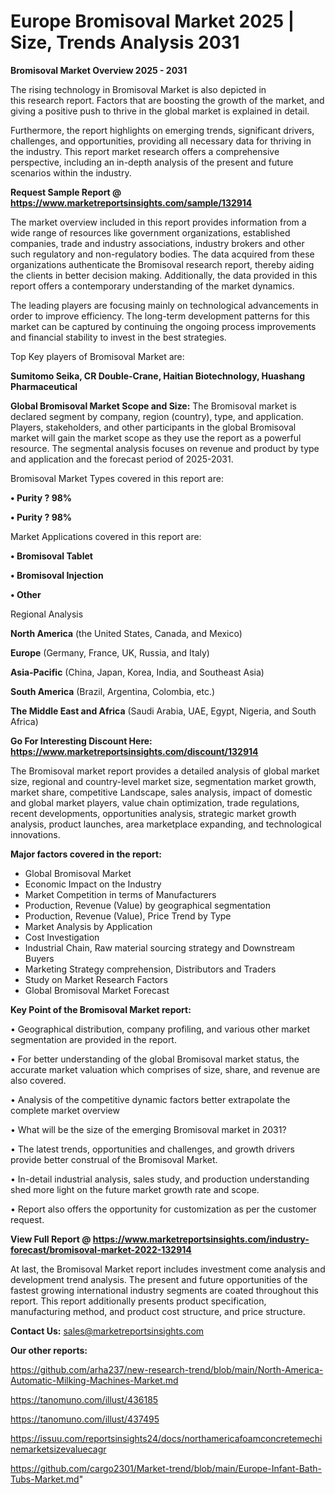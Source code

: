  # Europe Bromisoval Market 2025 | Size, Trends Analysis 2031

<Strong> Bromisoval Market Overview 2025 - 2031</strong>

The rising technology in Bromisoval Market is also depicted in this research report. Factors that are boosting the growth of the market, and giving a positive push to thrive in the global market is explained in detail.

Furthermore, the report highlights on emerging trends, significant drivers, challenges, and opportunities, providing all necessary data for thriving in the industry. This report market research offers a comprehensive perspective, including an in-depth analysis of the present and future scenarios within the industry.

<strong>Request Sample Report @ <a href=https://www.marketreportsinsights.com/sample/132914>https://www.marketreportsinsights.com/sample/132914</a></strong>

The market overview included in this report provides information from a wide range of resources like government organizations, established companies, trade and industry associations, industry brokers and other such regulatory and non-regulatory bodies. The data acquired from these organizations authenticate the Bromisoval research report, thereby aiding the clients in better decision making. Additionally, the data provided in this report offers a contemporary understanding of the market dynamics.

The leading players are focusing mainly on technological advancements in order to improve efficiency. The long-term development patterns for this market can be captured by continuing the ongoing process improvements and financial stability to invest in the best strategies.

Top Key players of Bromisoval Market are:

<strong>Sumitomo Seika, CR Double-Crane, Haitian Biotechnology, Huashang Pharmaceutical</strong>

<strong><b>Global Bromisoval Market Scope and Size:</b></strong>
The Bromisoval market is declared segment by company, region (country), type, and application. Players, stakeholders, and other participants in the global Bromisoval market will gain the market scope as they use the report as a powerful resource. The segmental analysis focuses on revenue and product by type and application and the forecast period of 2025-2031.

Bromisoval Market Types covered in this report are:

<strong>• Purity ? 98%

• Purity ? 98%</strong>

Market Applications covered in this report are:

<strong>• Bromisoval Tablet

• Bromisoval Injection

• Other</strong> 

Regional Analysis

<strong>North America</strong> (the United States, Canada, and Mexico)

<strong>Europe</strong> (Germany, France, UK, Russia, and Italy)

<strong>Asia-Pacific</strong> (China, Japan, Korea, India, and Southeast Asia)

<strong>South America</strong> (Brazil, Argentina, Colombia, etc.)

<strong>The Middle East and Africa</strong> (Saudi Arabia, UAE, Egypt, Nigeria, and South Africa)

<strong>Go For Interesting Discount Here: <a href=https://www.marketreportsinsights.com/discount/132914>https://www.marketreportsinsights.com/discount/132914</a></strong>

The Bromisoval market report provides a detailed analysis of global market size, regional and country-level market size, segmentation market growth, market share, competitive Landscape, sales analysis, impact of domestic and global market players, value chain optimization, trade regulations, recent developments, opportunities analysis, strategic market growth analysis, product launches, area marketplace expanding, and technological innovations.

<strong><b>Major factors covered in the report:</b></strong>
<ul>
  <li>Global Bromisoval Market </li>
  <li>Economic Impact on the Industry</li>
  <li>Market Competition in terms of Manufacturers</li>
  <li>Production, Revenue (Value) by geographical segmentation</li>
  <li>Production, Revenue (Value), Price Trend by Type</li>
  <li>Market Analysis by Application</li>
  <li>Cost Investigation</li>
  <li>Industrial Chain, Raw material sourcing strategy and Downstream Buyers</li>
  <li>Marketing Strategy comprehension, Distributors and Traders</li>
  <li>Study on Market Research Factors</li>
  <li>Global Bromisoval Market Forecast</li>
</ul>

<strong><b>Key Point of the Bromisoval Market report:</b></strong>

• Geographical distribution, company profiling, and various other market segmentation are provided in the report.

• For better understanding of the global Bromisoval market status, the accurate market valuation which comprises of size, share, and revenue are also covered.

• Analysis of the competitive dynamic factors better extrapolate the complete market overview

• What will be the size of the emerging Bromisoval market in 2031?

• The latest trends, opportunities and challenges, and growth drivers provide better construal of the Bromisoval Market.

• In-detail industrial analysis, sales study, and production understanding shed more light on the future market growth rate and scope.

• Report also offers the opportunity for customization as per the customer request.

<strong><b>View Full Report @ <a href=https://www.marketreportsinsights.com/industry-forecast/bromisoval-market-2022-132914>https://www.marketreportsinsights.com/industry-forecast/bromisoval-market-2022-132914</a></b></strong>


At last, the Bromisoval Market report includes investment come analysis and development trend analysis. The present and future opportunities of the fastest growing international industry segments are coated throughout this report. This report additionally presents product specification, manufacturing method, and product cost structure, and price structure.

<strong>Contact Us:</strong>
sales@marketreportsinsights.com

<strong>Our other reports:</strong>

<a href=https://github.com/arha237/new-research-trend/blob/main/North-America-Automatic-Milking-Machines-Market.md>https://github.com/arha237/new-research-trend/blob/main/North-America-Automatic-Milking-Machines-Market.md</a>

<a href=https://tanomuno.com/illust/436185>https://tanomuno.com/illust/436185</a>

<a href=https://tanomuno.com/illust/437495>https://tanomuno.com/illust/437495</a>

<a href=https://issuu.com/reportsinsights24/docs/northamericafoamconcretemechinemarketsizevaluecagr>https://issuu.com/reportsinsights24/docs/northamericafoamconcretemechinemarketsizevaluecagr</a>

<a href=https://github.com/cargo2301/Market-trend/blob/main/Europe-Infant-Bath-Tubs-Market.md>https://github.com/cargo2301/Market-trend/blob/main/Europe-Infant-Bath-Tubs-Market.md</a>"
